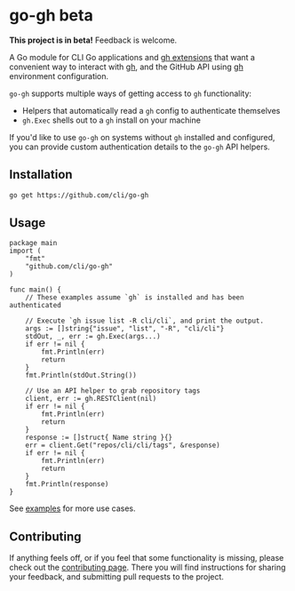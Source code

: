 # go-gh beta

**This project is in beta!** Feedback is welcome.

A Go module for CLI Go applications and [gh extensions][extensions] that want a convenient way to interact with [gh][], and the GitHub API using [gh][] environment configuration.

`go-gh` supports multiple ways of getting access to `gh` functionality:

* Helpers that automatically read a `gh` config to authenticate themselves
* `gh.Exec` shells out to a `gh` install on your machine

If you'd like to use `go-gh` on systems without `gh` installed and configured, you can provide custom authentication details to the `go-gh` API helpers.


## Installation
```bash
go get https://github.com/cli/go-gh
```

## Usage
```golang
package main
import (
	"fmt"
	"github.com/cli/go-gh"
)

func main() {
	// These examples assume `gh` is installed and has been authenticated

	// Execute `gh issue list -R cli/cli`, and print the output.
	args := []string{"issue", "list", "-R", "cli/cli"}
	stdOut, _, err := gh.Exec(args...)
	if err != nil {
		fmt.Println(err)
		return
	}
	fmt.Println(stdOut.String())
	
	// Use an API helper to grab repository tags
	client, err := gh.RESTClient(nil)
	if err != nil {
		fmt.Println(err)
		return
	}
	response := []struct{ Name string }{}
	err = client.Get("repos/cli/cli/tags", &response)
	if err != nil {
		fmt.Println(err)
		return
	}
	fmt.Println(response)
}
```

See [examples][examples] for more use cases.

## Contributing

If anything feels off, or if you feel that some functionality is missing, please check out the [contributing page][contributing]. There you will find instructions for sharing your feedback, and submitting pull requests to the project.

[extensions]: https://github.com/topics/gh-extension
[gh]: https://github.com/cli/cli
[examples]: ./example_gh_test.go
[contributing]: ./.github/CONTRIBUTING.md
